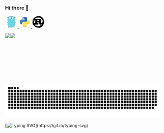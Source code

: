 ### Hi there 👋

<!--
**guanz42/guanz42** is a ✨ _special_ ✨ repository because its `README.md` (this file) appears on your GitHub profile.

Here are some ideas to get you started:

- 🔭 I’m currently working on ...
- 🌱 I’m currently learning ...
- 👯 I’m looking to collaborate on ...
- 🤔 I’m looking for help with ...
- 💬 Ask me about ...
- 📫 How to reach me: ...
- 😄 Pronouns: ...
- ⚡ Fun fact: ...
-->

<p align="left">
  <a href="https://golang.org" target="_blank" rel="noreferrer">
    <img
      src="https://raw.githubusercontent.com/devicons/devicon/master/icons/go/go-original.svg"
      alt="go"
      width="40"
      height="40"
    />
  </a>
  <a href="https://www.python.org" target="_blank" rel="noreferrer">
    <img
      src="https://raw.githubusercontent.com/devicons/devicon/master/icons/python/python-original.svg"
      alt="python"
      width="40"
      height="40"
    />
  </a>
  <a href="https://www.rust-lang.org" target="_blank" rel="noreferrer">
    <img
      src="https://raw.githubusercontent.com/devicons/devicon/master/icons/rust/rust-plain.svg"
      alt="rust"
      width="40"
      height="40"
    />
  </a>
</p>

<div>
    <img height="165" align="left" src="https://github-readme-stats.vercel.app/api?username=guanz42&theme=nord&show_icons=true" />
    <img src="https://github-readme-stats.vercel.app/api/top-langs/?username=guanz42&hide=c&theme=nord&langs_count=6&layout=compact" />
</div>

![](https://raw.githubusercontent.com/guanz42/guanz42/output/github-contribution-grid-snake.svg)

[![Typing SVG](https://readme-typing-svg.demolab.com?font=JetBrains+Mono&size=30&pause=1000&width=435&lines=print(%22Hello+world!%22))](https://git.io/typing-svg)
